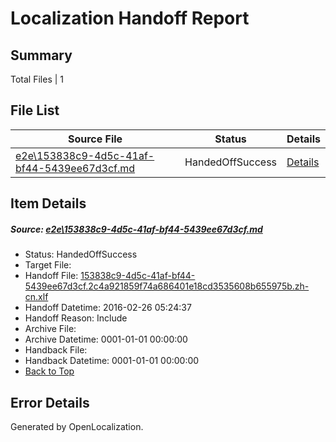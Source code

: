 # <a name='report-top'></a> Localization Handoff Report

## Summary
 Total Files | 1

## File List
 Source File | Status | Details 
 ----------- | ------ | ------- 
 [e2e\153838c9-4d5c-41af-bf44-5439ee67d3cf.md](https://github.com/OpenLocalizationTest/oltest/blob/70437d1a92d84497227d5c003cc517e2ca8d9039/e2e/153838c9-4d5c-41af-bf44-5439ee67d3cf.md) | HandedOffSuccess | [Details](#da0277443780e427b195150b6d095a55cebd5ec81)

## Item Details
##### <a name='da0277443780e427b195150b6d095a55cebd5ec81'></a> Source: [e2e\153838c9-4d5c-41af-bf44-5439ee67d3cf.md](https://github.com/OpenLocalizationTest/oltest/blob/70437d1a92d84497227d5c003cc517e2ca8d9039/e2e/153838c9-4d5c-41af-bf44-5439ee67d3cf.md)
* Status: HandedOffSuccess
* Target File: 
* Handoff File: [153838c9-4d5c-41af-bf44-5439ee67d3cf.2c4a921859f74a686401e18cd3535608b655975b.zh-cn.xlf](https://github.com/OpenLocalizationTestOrg/olhandoff/blob/c3ee1b28416788e6d5020fa1a5ad002ce110fba4/ol-handoff/OpenLocalizationTestOrg/oltest.zh-cn/terryjin/ht/153838c9-4d5c-41af-bf44-5439ee67d3cf.2c4a921859f74a686401e18cd3535608b655975b.zh-cn.xlf)
* Handoff Datetime: 2016-02-26 05:24:37
* Handoff Reason: Include
* Archive File: 
* Archive Datetime: 0001-01-01 00:00:00
* Handback File: 
* Handback Datetime: 0001-01-01 00:00:00
* [Back to Top](#report-top)


## Error Details

Generated by OpenLocalization.
